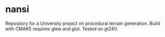 # nansi
Repository for a University project on procedural terrain generation.
Build with CMAKE requires glew and glut.
Tested on gt240.
